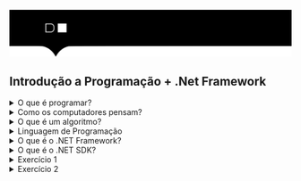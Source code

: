 ![](./digital-house-header.png)

## Introdução a Programação + .Net Framework

<details>
<summary>O que é programar?</summary>

- Programar é sobre resolver problemas
- Programar é sobre ensinar a resolver problemas
- Programar é sobre ensinar computadores a resolver problemas

</details>

<details>
<summary>Como os computadores pensam?</summary>

- Computadores pensam?
    - Não 😅 (alguns diriam que ainda não)
    - Computadores manipulam números binários

- Sistema binários
    > O sistema binário é usado pelos computadores é e constituído de dois dígitos o 0 e o 1. A combinação desses dígitos leva o computador a criar várias informações: letras, palavras, textos, cálculos. 

    ![](./numeros-binarios.jpg)

- Sitema Hexadecaimal
    > Hexadecimal é o sistema numérico de base 16, denotado utilizando os símbolos 0–9 e A–F (ou a– f ). Por exemplo, o número decimal 79 (cuja representação binária é 01001111) pode ser escrito como 4F em hexadecimal (4 = 0100, F = 1111).

    ![](./hexadecaimal.png)

- Tabela ASCII
    > A Tabela ASCII (American Standard Code for Information Interchange) é usada pela maior parte da indústria de computadores para a troca de informações. A tabela ASCII original possui 120 caracteres, aqueles com código entre 0 e 127. (Veja na tabela abaixo a correspondência entre caractere e número).

    ![](./ascii.png)




- Programar é sobre resolver problemas
- Programar é sobre ensinar a resolver problemas
- Programar é sobre ensinar computadores a resolver problemas

</details>

<details>
<summary>O que é um algoritmo?</summary>

> Um passo a passo (ou sequência de instruções) para resolver um problema

- EX: Como salvar um contato na lista telefônica do celular?

    <details>
    <summary>Instruções</summary>

    - Passo 1: Peça o telefone da pessoa e anote em algum lugar.
    - Passo 2: Abra o aplicativo da lista telefônica do seu celular
    - Passo 4: Identifique a opção de `Novo Contanto` ou `Adicionar Contato` e toque-o
    - Passo 5: Adicione o nome da pessoa em seguinda o telefone
    - Passo 6: Salve-o e feche o aplicativo
    </details>

- Algoritmos costumam ter entradas e saídas

    ![](./algoritmo.png)


</details>

<details>
<summary>Linguagem de Programação</summary>

- Línguas humanas são complexas e ambíguas, por isso são difíceis de compreender para computadores
- A linguagem de máquina do computador é difícil de compreender para humanos
- Linguagens de programação fazem a ponte!
- Existem linguagens de programação de diferentes níveis de abstração

![](./linguagem-programcao.png)

- Assim como línguas humanas, linguagens de programação tem uma “gramática”, que chamamos de sintaxe
- Diferente de pessoas, computadores não sabem interpretar código “gramaticalmente incorreto”
    - Todo mundo perde 1 hora por causa de uma aspa ou uma vírgula de vez em quando, acontece!
- Exemplos de Linguagens de Programação
    ![](./exemplos-linguagem-programacao.png)

</details>

<details>
<summary>O que é o .NET Framework?</summary>

[Documentação](https://learn.microsoft.com/pt-br/dotnet/framework/get-started/)

</details>

<details>
<summary>O que é o .NET SDK?</summary>

[Documentação](https://learn.microsoft.com/pt-br/dotnet/core/sdk)

</details>

<details>
<summary>Exercício 1</summary>

[Meu primeiro algoritmo](https://padlet.com/dpereira26/7y58nn1m91bq70ku)

</details>

<details>
<summary>Exercício 2</summary>

[Light-Bot](https://armorgames.com/play/2205/light-bot)

</details>


